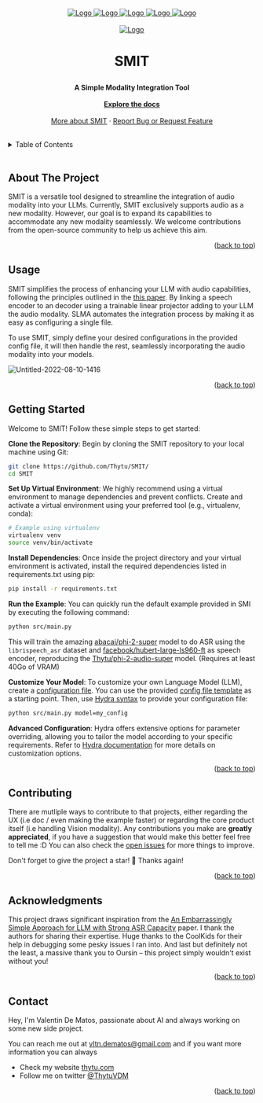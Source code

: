 <div id="top"></div>

<br />
<div align="center">

  
  <a href="https://github.com/Thytu/SMIT/graphs/contributors">
    <img src="https://img.shields.io/github/contributors/Thytu/SMIT.svg?style=for-the-badge&color=blue" alt="Logo">
  </a>
  <a href="https://github.com/Thytu/SMIT/network/members">
    <img src="https://img.shields.io/github/forks/Thytu/SMIT.svg?style=for-the-badge&color=blue" alt="Logo">
  </a>
  <a href="https://github.com/Thytu/SMIT/stargazers">
    <img src="https://img.shields.io/github/stars/Thytu/SMIT.svg?style=for-the-badge&color=yellow" alt="Logo">
  </a>
  <a href="https://github.com/Thytu/SMIT/issues">
    <img src="https://img.shields.io/github/issues/Thytu/SMIT.svg?style=for-the-badge&" alt="Logo">
  </a>
  <a href="https://github.com/Thytu/SMIT/pulls">
    <img src="https://img.shields.io/github/issues-pr/Thytu/SMIT.svg?style=for-the-badge" alt="Logo">
  </a>

  <br/>
  <br/>
  
  <a href="https://github.com/Thytu/SMIT/network/members">
    <img src="https://repository-images.githubusercontent.com/763042457/1d2a98b1-5e63-4416-9da2-6b432fcb0726" alt="Logo">
  </a>

  <h3 align="center" style="font-size: 200%">SMIT</h3>

  <p align="center">
    <b> A Simple Modality Integration Tool </b>
    <br />
    <br />
    <a href="#getting-started"><strong>Explore the docs</strong></a>
    <br />
    <br />
    <a href="#about-the-project">More about SMIT</a>
    · <a href="https://github.com/Thytu/SMIT/issues">Report Bug or Request Feature</a>
  </p>
</div>

<br/>

<details>
  <summary>Table of Contents</summary>
  <ol>
    <li><a href="#about-the-project">About The Project</a></li>
    <li><a href="#usage">Usage</a></li>
    <li><a href="#getting-started">Getting Started</a></li>
    <li><a href="#contributing">Contributing</a></li>
    <li><a href="#acknowledgments">Acknowledgments</a></li>
    <li><a href="#contact">Contact</a></li>
  </ol>
</details>

<br/>


## About The Project

SMIT is a versatile tool designed to streamline the integration of audio modality into your LLMs. Currently, SMIT exclusively supports audio as a new modality. However, our goal is to expand its capabilities to accommodate any new modality seamlessly. We welcome contributions from the open-source community to help us achieve this aim.


<p align="right">(<a href="#top">back to top</a>)</p>


## Usage

SMIT simplifies the process of enhancing your LLM with audio capabilities, following the principles outlined in the [this paper](https://arxiv.org/abs/2402.08846). By linking a speech encoder to an decoder using a trainable linear projector adding to your LLM the audio modality. SLMA automates the integration process by making it as easy as configuring a single file.

To use SMIT, simply define your desired configurations in the provided config file, it will then handle the rest, seamlessly incorporating the audio modality into your models.

![Untitled-2022-08-10-1416](https://github.com/Thytu/SMIT/assets/43698357/7a4843d8-d283-4d3b-ab7f-1f4ba0199e4b)

<p align="right">(<a href="#top">back to top</a>)</p>


## Getting Started

Welcome to SMIT! Follow these simple steps to get started:

**Clone the Repository**: Begin by cloning the SMIT repository to your local machine using Git:
```sh
git clone https://github.com/Thytu/SMIT/
cd SMIT
```

**Set Up Virtual Environment**: We highly recommend using a virtual environment to manage dependencies and prevent conflicts. Create and activate a virtual environment using your preferred tool (e.g., virtualenv, conda):
```sh
# Example using virtualenv
virtualenv venv
source venv/bin/activate
```

**Install Dependencies**: Once inside the project directory and your virtual environment is activated, install the required dependencies listed in requirements.txt using pip:

```sh
pip install -r requirements.txt
```

**Run the Example**: You can quickly run the default example provided in SMI by executing the following command:

```sh
python src/main.py
```

This will train the amazing [abacaj/phi-2-super](https://huggingface.co/abacaj/phi-2-super/tree/main) model to do ASR using the `librispeech_asr` dataset and [facebook/hubert-large-ls960-ft](https://huggingface.co/facebook/hubert-large-ls960-ft) as speech encoder, reproducing the [Thytu/phi-2-audio-super](https://huggingface.co/Thytu/phi-2-audio-super/tree/main) model. (Requires at least 40Go of VRAM)

**Customize Your Model**: To customize your own Language Model (LLM), create a [configuration file](docs/config-file.md). You can use the provided [config file template](config/default.yaml) as a starting point. Then, use [Hydra syntax](https://hydra.cc/docs/advanced/override_grammar/basic/) to provide your configuration file:

```sh
python src/main.py model=my_config
```

**Advanced Configuration**: Hydra offers extensive options for parameter overriding, allowing you to tailor the model according to your specific requirements. Refer to [Hydra documentation](https://hydra.cc/docs/intro/) for more details on customization options.


<p align="right">(<a href="#top">back to top</a>)</p>

## Contributing

There are mutliple ways to contribute to that projects, either regarding the UX (i.e doc / even making the example faster) or regarding the core product itself (i.e handling Vision modality).
Any contributions you make are **greatly appreciated**, if you have a suggestion that would make this better feel free to tell me :D You can also check the [open issues](https://github.com/Thytu/SMIT/issues) for more things to improve.

Don't forget to give the project a star! 🌟 Thanks again!

<p align="right">(<a href="#top">back to top</a>)</p>

## Acknowledgments

This project draws significant inspiration from the [An Embarrassingly Simple Approach for LLM with Strong ASR Capacity](https://arxiv.org/pdf/2402.08846.pdf) paper. I thank the authors for sharing their expertise. Huge thanks to the CoolKids for their  help in debugging some pesky issues I ran into. And last but definitely not the least, a massive thank you to Oursin – this project simply wouldn't exist without you!

<p align="right">(<a href="#top">back to top</a>)</p>


## Contact

Hey, I'm Valentin De Matos, passionate about AI and always working on some new side project.

You can reach me out at vltn.dematos@gmail.com and if you want more information you can always
- Check my website [thytu.com](https://thytu.com/)
- Follow me on twitter [@ThytuVDM](https://twitter.com/ThytuVDM)

<p align="right">(<a href="#top">back to top</a>)</p>


<!-- MARKDOWN LINKS & IMAGES -->
[issues]: https://img.shields.io/github/issues/Thytu/SMIT
